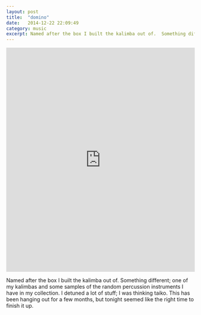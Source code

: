 ```yaml
---
layout: post
title:  "domino"
date:   2014-12-22 22:09:49
category: music
excerpt: Named after the box I built the kalimba out of.  Something different; one of my kalimbas and some samples of the random percussion instruments I have in my collection.  I detuned a lot of stuff; I was thinking taiko.
---
```


<iframe width="100%" height="600" scrolling="no" frameborder="no" src="https://w.soundcloud.com/player/?url=https%3A//api.soundcloud.com/tracks/182762390&amp;auto_play=false&amp;hide_related=false&amp;show_comments=true&amp;show_user=true&amp;show_reposts=false&amp;visual=true"></iframe>

Named after the box I built the kalimba out of.  Something different; one of my kalimbas and some samples of the random percussion instruments I have in my collection.  I detuned a lot of stuff; I was thinking taiko.  This has been hanging out for a few months, but tonight seemed like the right time to finish it up.
